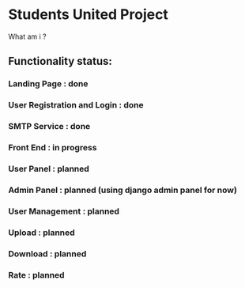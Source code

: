 # Students United Project
What am i ?
## Functionality status:
### Landing Page : done
### User Registration and Login : done
### SMTP Service : done
### Front End : in progress
### User Panel : planned
### Admin Panel : planned (using django admin panel for now)
### User Management : planned
### Upload : planned
### Download : planned
### Rate : planned
